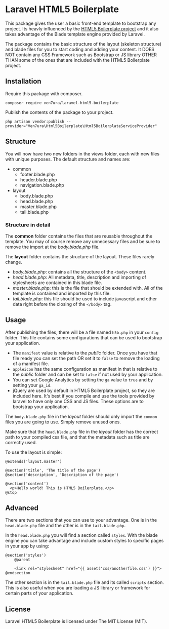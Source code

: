 # Laravel HTML5 Boilerplate

This package gives the user a basic front-end template to bootstrap any project. Its heavly influenced by the [HTML5 Boilerplate project](https://github.com/h5bp/html5-boilerplate) and it also takes advantage of the Blade template engine provided by Laravel.

The package contains the basic structure of the layout (skeleton structure) and blade files for you to start coding and adding your content. It DOES NOT contain any CSS Framework such as Bootstrap or JS library OTHER THAN some of the ones that are included with the HTML5 Boilerplate project.

Installation
------------
Require this package with composer.

```shell
composer require ven7ura/laravel-html5-boilerplate
```

Publish the contents of the package to your project.
```shell
php artisan vendor:publish --provider="Ven7ura\Html5Boilerplate\Html5BoilerplateServiceProvider"
```

Structure
---------
You will now have two new folders in the views folder, each with new files with unique purposes. The default structure and names are:

+ common
    + footer.blade.php
    + header.blade.php
    + navigation.blade.php
+ layout
    + body.blade.php
    + head.blade.php
    + master.blade.php
    + tail.blade.php

### Structure in detail

The **common** folder contains the files that are reusable throughout the template. You may of course remove any unnecessary files and be sure to remove the import at the *body.blade.php* file.

The **layout** folder contains the structure of the layout. These files rarely change.

+ *body.blade.php*: contains  all the structure of the `<body>` content.
+ *head.blade.php*: All metadata, title, description and importing of stylesheets are contained in this blade file.
+ *master.blade.php*: this is the file that should be extended with. All of the template is contained and imported by this file.
+ *tail.blade.php*: this file should be used to include javascript and other data right before the closing of the `</body>` tag.

Usage
-----

After publishing the files, there will be a file named `h5b.php` in your `config` folder. This file contains some configurations that can be used to bootstrap your application.

+ The `manifest` value is relative to the *public* folder. Once you have that file ready you can set the path OR set it to `false` to remove the loading of a manifest file.
+ `appleicon` has the same configuration as manifest in that is relative to the *public* folder and can be set to `false` if not used by your application.
+ You can set Google Analytics by setting the `ga` value to `true` and by setting your `ga_id`.
+ jQuery are used by default in HTML5 Boilerplate project, so they are included here. It's best if you compile and use the tools provided by laravel to have only one CSS  and JS files. These options are to bootstrap your application.


The `body.blade.php` file in the *layout* folder should only import the `common` files you are going to use. Simply remove unused ones.


Make sure that the `head.blade.php` file in the *layout* folder has the correct path to your compiled css file, and that the metadata such as title are correctly used.

To use the layout is simple:

```
@extends('layout.master')

@section('title', 'The title of the page')
@section('description', 'Description of the page')

@section('content')
  <p>Hello world! This is HTML5 Boilerplate.</p>
@stop
```

Advanced
--------

There are two sections that you can use to your advantage. One is in the `head.blade.php` file and the other is in the `tail.blade.php`.

In the `head.blade.php` you will find a section called `styles`. With the blade engine you can take advantage and include custom styles to specific pages in your app by using:

```
@section('styles')
    @parent

    <link rel="stylesheet" href="{{ asset('css/anotherfile.css') }}">
@endsection
```

The other section is in the `tail.blade.php` file and its called `scripts` section. This is also useful when you are loading a JS library or framework for certain parts of your application.

License
-------

Laravel HTML5 Boilerplate is licensed under The MIT License (MIT).
